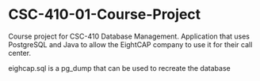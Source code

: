 # CSC-410-01-Course-Project
Course project for CSC-410 Database Management. Application that uses PostgreSQL and Java to allow the EightCAP company to use it for their call center.

eighcap.sql is a pg_dump that can be used to recreate the database
